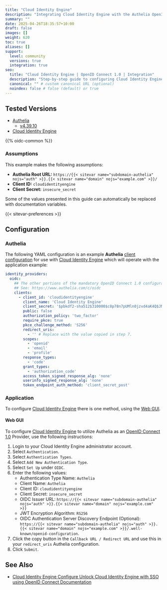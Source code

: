 ```yaml
---
title: "Cloud Identity Engine"
description: "Integrating Cloud Identity Engine with the Authelia OpenID Connect 1.0 Provider."
summary: ""
date: 2025-04-26T18:35:57+10:00
draft: false
images: []
weight: 620
toc: true
aliases: []
support:
  level: community
  versions: true
  integration: true
seo:
  title: "Cloud Identity Engine | OpenID Connect 1.0 | Integration"
  description: "Step-by-step guide to configuring Cloud Identity Engine with OpenID Connect 1.0 for secure SSO. Enhance your login flow using Authelia’s modern identity management."
  canonical: "" # custom canonical URL (optional)
  noindex: false # false (default) or true
---
```


## Tested Versions

- [Authelia]
  - [v4.39.10](https://github.com/authelia/authelia/releases/tag/v4.39.10)
- [Cloud Identity Engine]

{{% oidc-common %}}

### Assumptions

This example makes the following assumptions:

- __Authelia Root URL:__ `https://{{< sitevar name="subdomain-authelia" nojs="auth" >}}.{{< sitevar name="domain" nojs="example.com" >}}/`
- __Client ID:__ `cloudidentityengine`
- __Client Secret:__ `insecure_secret`

Some of the values presented in this guide can automatically be replaced with documentation variables.

{{< sitevar-preferences >}}

## Configuration

### Authelia

The following YAML configuration is an example __Authelia__ [client configuration] for use with [Cloud Identity Engine] which will
operate with the application example:

```yaml {title="configuration.yml"}
identity_providers:
  oidc:
    ## The other portions of the mandatory OpenID Connect 1.0 configuration go here.
    ## See: https://www.authelia.com/c/oidc
    clients:
      - client_id: 'cloudidentityengine'
        client_name: 'Cloud Identity Engine'
        client_secret: '$pbkdf2-sha512$310000$c8p78n7pUMln0jzvd4aK4Q$JNRBzwAo0ek5qKn50cFzzvE9RXV88h1wJn5KGiHrD0YKtZaR/nCb2CJPOsKaPK0hjf.9yHxzQGZziziccp6Yng'  # The digest of 'insecure_secret'.
        public: false
        authorization_policy: 'two_factor'
        require_pkce: true
        pkce_challenge_method: 'S256'
        redirect_uris:
          - '' # Replace with the value copied in step 7.
        scopes:
          - 'openid'
          - 'email'
          - 'profile'
        response_types:
          - 'code'
        grant_types:
          - 'authorization_code'
        access_token_signed_response_alg: 'none'
        userinfo_signed_response_alg: 'none'
        token_endpoint_auth_method: 'client_secret_post'
```

### Application

To configure [Cloud Identity Engine] there is one method, using the [Web GUI](#web-gui).

#### Web GUI

To configure [Cloud Identity Engine] to utilize Authelia as an [OpenID Connect 1.0] Provider, use the following instructions:

1. Login to your Cloud Identity Engine administrator account.
2. Select `Authentication`.
3. Select `Authentication Types`.
4. Select `Add New Authentication Type`.
5. Select `Set Up` under `OIDC`.
6. Enter the following values:
   - Authentication Type Name: `Authelia`
   - Client Name: `Authelia`
   - Client ID: `cloudidentityengine`
   - Client Secret: `insecure_secret`
   - OIDC Issuer URL: `https://{{< sitevar name="subdomain-authelia" nojs="auth" >}}.{{< sitevar name="domain" nojs="example.com" >}}`
   - JWT Encryption Algorithm: `RS256`
   - OIDC Authentication Server Discovery Endpoint (Optional): `https://{{< sitevar name="subdomain-authelia" nojs="auth" >}}.{{< sitevar name="domain" nojs="example.com" >}}/.well-known/openid-configuration`.
7. Click the copy button in the `Callback URL / Redirect URL` and use this in your `redirect_uris` Authelia configuration.
8. Click `Submit`.

## See Also

- [Cloud Identity Engine Configure Unlock Cloud Identity Engine with SSO using OpenID Connect Documentation](https://docs.paloaltonetworks.com/cloud-identity/cloud-identity-engine-getting-started/authenticate-users-with-the-cloud-identity-engine/set-up-oidc-authentication)

[Authelia]: https://www.authelia.com
[Cloud Identity Engine]: https://docs.paloaltonetworks.com/pan-os/10-1/pan-os-new-features/identity-features/cloud-identity-engine
[OpenID Connect 1.0]: ../../introduction.md
[client configuration]: ../../../../configuration/identity-providers/openid-connect/clients.md
